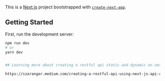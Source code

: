 This is a [Next.js](https://nextjs.org/) project bootstrapped with [`create-next-app`](https://github.com/vercel/next.js/tree/canary/packages/create-next-app).

## Getting Started

First, run the development server:

```bash
npm run dev
# or
yarn dev


## Learning more about creating a restful api static and dynamic on next using 

https://szaranger.medium.com/creating-a-restful-api-using-next-js-api-routes-and-nextconnect-aeeab5a8967d 
